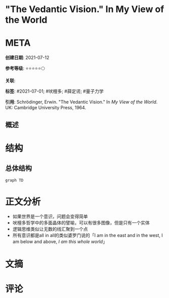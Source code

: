 # "The Vedantic Vision." In My View of the World

# META

**创建日期**: 2021-07-12

**参考等级**: ⭐⭐⭐⭐⭐🌕

**关联**: 

**标签**: #2021-07-01; #吠檀多; #薛定谔; #量子力学

**引用**: Schrödinger, Erwin. "The Vedantic Vision." In *My View of the World*. UK: Cambridge University Press, 1964.

## 概述


# 结构

## 总体结构

```mermaid
graph TD

```

# 正文分析

* 如果世界是一个意识，问题会变得简单
* 吠檀多哲学中的多面晶体的譬喻，可以有很多图像，但是只有一个实体
* 逻辑思维类似让无数的线汇聚到一个点
* 所有意识都是all in all的类似婆罗门说的「I am in the east and in the west, I am below and above, *I am this whole world*」

# 文摘

# 评论
